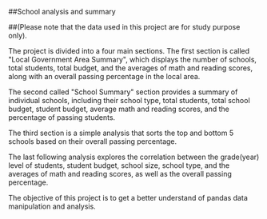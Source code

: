 ##School analysis and summary 

##(Please note that the data used in this project are for study purpose only).

The project is divided into a four main sections. The first section is called "Local Government Area Summary", which displays the number of schools, total students, total budget, and the averages of math and reading scores, along with an overall passing percentage in the local area.

The second called "School Summary" section provides a summary of individual schools, including their school type, total students, total school budget, student budget, average math and reading scores, and the percentage of passing students.

The third section is a simple analysis that sorts the top and bottom 5 schools based on their overall passing percentage. 

The last following analysis explores the correlation between the grade(year) level of students, student budget, school size, school type, and the averages of math and reading scores, as well as the overall passing percentage.

The objective of this project is to get a better understand of pandas data manipulation and analysis.
